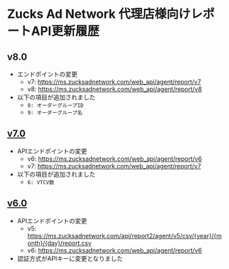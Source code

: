 # Zucks Ad Network 代理店様向けレポートAPI更新履歴

## v8.0

* エンドポイントの変更
    * v7: https://ms.zucksadnetwork.com/web_api/agent/report/v7
    * v8: https://ms.zucksadnetwork.com/web_api/agent/report/v8
* 以下の項目が追加されました
    * `8: オーダーグループID`
    * `9: オーダーグループ名`    

## [v7.0](./archives/v7.0/)

* APIエンドポイントの変更
    * v6: https://ms.zucksadnetwork.com/web_api/agent/report/v6
    * v7: https://ms.zucksadnetwork.com/web_api/agent/report/v7
* 以下の項目が追加されました
    * `6: VTCV数`

## [v6.0](./archives/v6.0/)

* APIエンドポイントの変更
    * v5: https://ms.zucksadnetwork.com/api/report2/agent/v5/csv/{year}/{month}/{day}/report.csv
    * v6: https://ms.zucksadnetwork.com/web_api/agent/report/v6
* 認証方式がAPIキーに変更となりました

